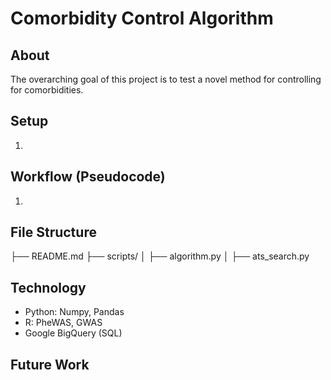 # Comorbidity Control Algorithm

## About
The overarching goal of this project is to test a novel method for controlling for comorbidities. 

## Setup
1. 

## Workflow (Pseudocode)
1. 

## File Structure
├── README.md
├── scripts/
│   ├── algorithm.py
│   ├── ats_search.py

## Technology
- Python: Numpy, Pandas
- R: PheWAS, GWAS
- Google BigQuery (SQL)

## Future Work